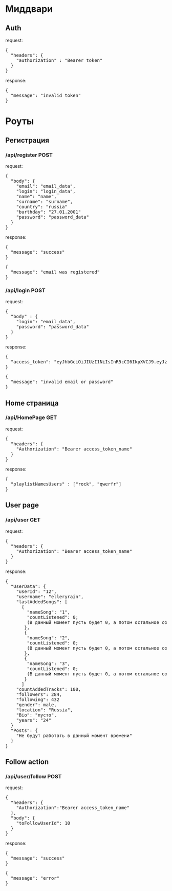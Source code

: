<h1>Миддвари</h1>
<h2>Auth</h2>
<p>request:</p>
<pre>
{
  "headers": {
    "authorization" : "Bearer token"
  }
}
</pre>
<p>response:</p>
<pre>{
  "message": "invalid token"
}</pre>

<h1>Роуты</h1>
<h2>Регистрация</h2>
<h3>/api/register POST</h3>
<p>request:</p>
<pre>
{
  "body": {
    "email": "email_data",
    "login": "login_data",
    "name": "name",
    "surname": "surname",
    "country": "russia"
    "burthday": "27.01.2001"
    "password": "password_data"
  }
}
</pre>
<p>response:</p>
<pre>
{
  "message": "success"
}
</pre>
<pre>
{
  "message": "email was registered"
}
</pre>

<h3>/api/login POST</h3>
<p>request:</p>
<pre>
{
  "body" : {
    "login": "email_data",
    "password": "password_data"
  }
}
</pre>
<p>response:</p>
<pre>
{
  "access_token": "eyJhbGciOiJIUzI1NiIsInR5cCI6IkpXVCJ9.eyJzdWIiOiIxMjM0NTY3ODkwIiwibmFtZSI6IkpvaG4gRG9lIiwiaWF0IjoxNTE2MjM5MDIyfQ.SflKxwRJSMeKKF2QT4fwpMeJf36POk6yJV_adQssw5c"
}
</pre>
<pre>
{
  "message": "invalid email or password"
}
</pre>

<h2>Home страница</h2>
<h3>/api/HomePage GET</h3>
<p>request:</p>
<pre>{
  "headers": {
    "Authorization": "Bearer access_token_name"
  }
}</pre>
<p>response:</p>
<pre>{
  "playlistNamesUsers" : ["rock", "qwerfr"]
}</pre>

<h2>User page</h2>
<h3>/api/user GET</h3>
<p>request:</p>
<pre>{
  "headers": {
    "Authorization": "Bearer access_token_name"
  }
}</pre>
<p>response:</p>
<pre>{
  "UserData": {
    "userId": "12",
    "username": "elleryrain",
    "lastAddedSongs": [
      {
        "nameSong": "1",
        "countListened": 0;
        (В данный момент пусть будет 0, а потом остальное согласую)
       },
       {
        "nameSong": "2",
        "countListened": 0;
        (В данный момент пусть будет 0, а потом остальное согласую)
       },
       {
        "nameSong": "3",
        "countListened": 0;
        (В данный момент пусть будет 0, а потом остальное согласую)
       }
      ]
    "countAddedTracks": 100,
    "followers": 284,
    "following": 432
    "gender": male,
    "location": "Russia",
    "Bio": "пусто",
    "years": "24"
  }
  "Posts": {
    "Не будут работать в данный момент времени"
  }
}</pre>

<h2>Follow action</h2>
<h3>/api/user/follow POST</h3>
<p>request:</p>
<pre>{
  "headers": {
    "Authorization":"Bearer access_token_name" 
  },
  "body": {
    "toFollowUserId": 10
  }
}</pre>
<p>response:</p>
<pre>{
  "message": "success"
}</pre>
<pre>{
  "message": "error"	
}</pre>
